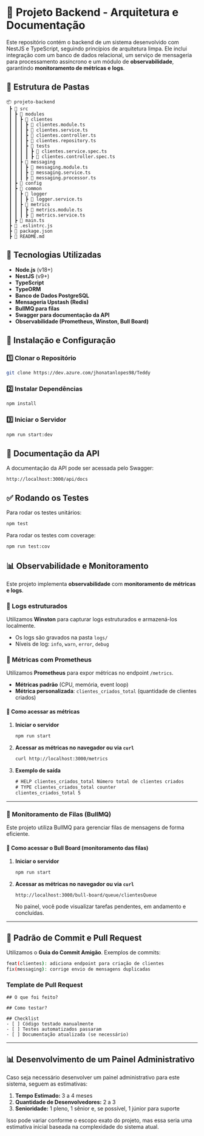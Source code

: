 # 📌 Projeto Backend - Arquitetura e Documentação

Este repositório contém o backend de um sistema desenvolvido com NestJS e TypeScript, seguindo princípios de arquitetura limpa. Ele inclui integração com um banco de dados relacional, um serviço de mensageria para processamento assíncrono e um módulo de **observabilidade**, garantindo **monitoramento de métricas e logs**.

## 📂 Estrutura de Pastas

```
📦 projeto-backend
 ┣ 📂 src
 ┃ ┣ 📂 modules
 ┃ ┃ ┣ 📂 clientes
 ┃ ┃ ┃ ┣ 📜 clientes.module.ts
 ┃ ┃ ┃ ┣ 📜 clientes.service.ts
 ┃ ┃ ┃ ┣ 📜 clientes.controller.ts
 ┃ ┃ ┃ ┣ 📜 clientes.repository.ts
 ┃ ┃ ┃ ┣ 📂 tests
 ┃ ┃ ┃ ┃ ┣ 📜 clientes.service.spec.ts
 ┃ ┃ ┃ ┃ ┣ 📜 clientes.controller.spec.ts
 ┃ ┃ ┣ 📂 messaging
 ┃ ┃ ┃ ┣ 📜 messaging.module.ts
 ┃ ┃ ┃ ┣ 📜 messaging.service.ts
 ┃ ┃ ┃ ┣ 📜 messaging.processor.ts
 ┃ ┣ 📂 config
 ┃ ┣ 📂 common
 ┃ ┃ ┣ 📂 logger
 ┃ ┃ ┃ ┣ 📜 logger.service.ts
 ┃ ┃ ┣ 📂 metrics
 ┃ ┃ ┃ ┣ 📜 metrics.module.ts
 ┃ ┃ ┃ ┣ 📜 metrics.service.ts
 ┃ ┣ 📜 main.ts
 ┣ 📜 .eslintrc.js
 ┣ 📜 package.json
 ┣ 📜 README.md
```


## 🚀 Tecnologias Utilizadas

- **Node.js** (v18+)
- **NestJS** (v9+)
- **TypeScript**
- **TypeORM**
- **Banco de Dados PostgreSQL**
- **Mensageria Upstash (Redis)**
- **BullMQ para filas**
- **Swagger para documentação da API**
- **Observabilidade (Prometheus, Winston, Bull Board)**

## 🔧 Instalação e Configuração

### 1️⃣ Clonar o Repositório
```sh
git clone https://dev.azure.com/jhonatanlopes98/Teddy
```

### 2️⃣ Instalar Dependências
```sh
npm install
```

### 3️⃣ Iniciar o Servidor
```sh
npm run start:dev
```

## 📑 Documentação da API
A documentação da API pode ser acessada pelo Swagger:
```
http://localhost:3000/api/docs
```

## ✅ Rodando os Testes
Para rodar os testes unitários:
```sh
npm test
```

Para rodar os testes com coverage:
```sh
npm run test:cov
```

## 📊 Observabilidade e Monitoramento

Este projeto implementa **observabilidade** com **monitoramento de métricas e logs**.

### 🔹 Logs estruturados
Utilizamos **Winston** para capturar logs estruturados e armazená-los localmente.

- Os logs são gravados na pasta `logs/`
- Níveis de log: `info`, `warn`, `error`, `debug`

### 🔹 Métricas com Prometheus
Utilizamos **Prometheus** para expor métricas no endpoint `/metrics`.

- **Métricas padrão** (CPU, memória, event loop)
- **Métrica personalizada**: `clientes_criados_total` (quantidade de clientes criados)

#### 📌 Como acessar as métricas

1. **Iniciar o servidor**
   ```sh
   npm run start
   ```

2. **Acessar as métricas no navegador ou via `curl`**
   ```sh
   curl http://localhost:3000/metrics
   ```

3. **Exemplo de saída**
   ```txt
   # HELP clientes_criados_total Número total de clientes criados
   # TYPE clientes_criados_total counter
   clientes_criados_total 5
   ```

---

### 🔹 Monitoramento de Filas (BullMQ)
Este projeto utiliza BullMQ para gerenciar filas de mensagens de forma eficiente.

#### 📌 Como acessar o Bull Board (monitoramento das filas)

1. **Iniciar o servidor**
   ```sh
   npm run start
   ```

2. **Acessar as métricas no navegador ou via `curl`**
   ```
   http://localhost:3000/bull-board/queue/clientesQueue
   ```
   
   No painel, você pode visualizar tarefas pendentes, em andamento e concluídas.

---

## 📌 Padrão de Commit e Pull Request

Utilizamos o **Guia do Commit Amigão**. Exemplos de commits:
```sh
feat(clientes): adiciona endpoint para criação de clientes
fix(messaging): corrige envio de mensagens duplicadas
```

### Template de Pull Request
```
## O que foi feito?

## Como testar?

## Checklist
- [ ] Código testado manualmente
- [ ] Testes automatizados passaram
- [ ] Documentação atualizada (se necessário)
```

---

## 📊 Desenvolvimento de um Painel Administrativo
Caso seja necessário desenvolver um painel administrativo para este sistema, seguem as estimativas:

1. **Tempo Estimado:** 3 a 4 meses
2. **Quantidade de Desenvolvedores:** 2 a 3
3. **Senioridade:** 1 pleno, 1 sênior e, se possível, 1 júnior para suporte

Isso pode variar conforme o escopo exato do projeto, mas essa seria uma estimativa inicial baseada na complexidade do sistema atual.
